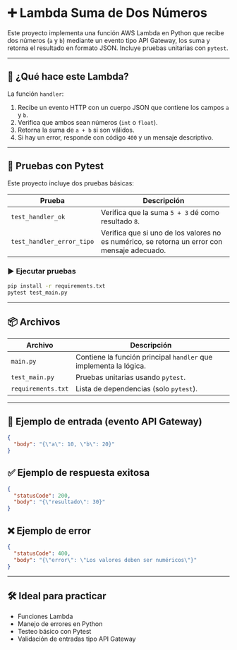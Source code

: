 # ➕ Lambda Suma de Dos Números

Este proyecto implementa una función AWS Lambda en Python que recibe dos números (`a` y `b`) mediante un evento tipo API Gateway, los suma y retorna el resultado en formato JSON. Incluye pruebas unitarias con `pytest`.

---

## 🚀 ¿Qué hace este Lambda?

La función `handler`:

1. Recibe un evento HTTP con un cuerpo JSON que contiene los campos `a` y `b`.
2. Verifica que ambos sean números (`int` o `float`).
3. Retorna la suma de `a + b` si son válidos.
4. Si hay un error, responde con código `400` y un mensaje descriptivo.

---

## 🧪 Pruebas con Pytest

Este proyecto incluye dos pruebas básicas:

| Prueba                | Descripción                                                  |
|-----------------------|--------------------------------------------------------------|
| `test_handler_ok`     | Verifica que la suma `5 + 3` dé como resultado `8`.          |
| `test_handler_error_tipo` | Verifica que si uno de los valores no es numérico, se retorna un error con mensaje adecuado. |

### ▶️ Ejecutar pruebas

```bash
pip install -r requirements.txt
pytest test_main.py
````

---

## 📦 Archivos

| Archivo            | Descripción                                                       |
| ------------------ | ----------------------------------------------------------------- |
| `main.py`          | Contiene la función principal `handler` que implementa la lógica. |
| `test_main.py`     | Pruebas unitarias usando `pytest`.                                |
| `requirements.txt` | Lista de dependencias (solo `pytest`).                            |

---

## 📌 Ejemplo de entrada (evento API Gateway)

```json
{
  "body": "{\"a\": 10, \"b\": 20}"
}
```

## ✅ Ejemplo de respuesta exitosa

```json
{
  "statusCode": 200,
  "body": "{\"resultado\": 30}"
}
```

## ❌ Ejemplo de error

```json
{
  "statusCode": 400,
  "body": "{\"error\": \"Los valores deben ser numéricos\"}"
}
```

---

## 🛠️ Ideal para practicar

* Funciones Lambda
* Manejo de errores en Python
* Testeo básico con Pytest
* Validación de entradas tipo API Gateway

